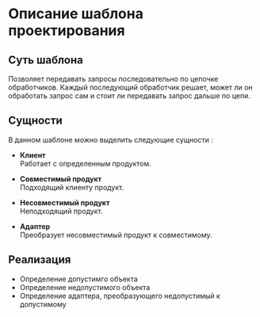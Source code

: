 # Описание шаблона проектирования

## Суть шаблона
Позволяет передавать запросы последовательно по цепочке обработчиков. Каждый последующий обработчик решает, может ли он обработать запрос сам и стоит ли передавать запрос дальше по цепи.

## Сущности
В данном шаблоне можно выделить следующие сущности :    
* **Клиент**  
Работает с определенным продуктом.

* **Совместимый продукт**  
Подходящий клиенту продукт.

* **Несовместимый продукт**  
Неподходящий продукт.

* **Адаптер**  
Преобразует несовместимый продукт к совместимому.

## Реализация
* Определение допустимго объекта
* Определение недопустимого объекта
* Определение адаптера, преобразующего недопустимый к допустимому